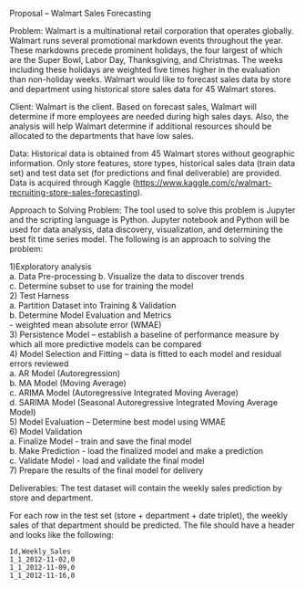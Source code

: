 Proposal – Walmart Sales Forecasting

Problem:
Walmart is a multinational retail corporation that operates globally. Walmart runs several promotional markdown events throughout the year. These markdowns precede prominent holidays, the four largest of which are the Super Bowl, Labor Day, Thanksgiving, and Christmas. The weeks including these holidays are weighted five times higher in the evaluation than non-holiday weeks. Walmart would like to forecast sales data by store and department using historical store sales data for 45 Walmart stores.

Client:
Walmart is the client. Based on forecast sales, Walmart will determine if more employees are needed during high sales days. Also, the analysis will help Walmart determine if additional resources should be allocated to the departments that have low sales.

Data:
Historical data is obtained from 45 Walmart stores without geographic information. Only store features, store types, historical sales data (train data set) and test data set (for predictions and final deliverable) are provided. Data is acquired through Kaggle (https://www.kaggle.com/c/walmart-recruiting-store-sales-forecasting).

Approach to Solving Problem:
The tool used to solve this problem is Jupyter and the scripting language is Python. Jupyter notebook and Python will be used for data analysis, data discovery, visualization, and determining the best fit time series model. The following is an approach to solving the problem:

1)Exploratory analysis  
    a. Data Pre-processing 
    b. Visualize the data to discover trends  
    c. Determine subset to use for training the model  
2) Test Harness  
    a. Partition Dataset into Training & Validation  
    b. Determine Model Evaluation and Metrics  
        - weighted mean absolute error (WMAE)   
3) Persistence Model – establish a baseline of performance measure by which all more predictive models can be compared  
4) Model Selection and Fitting – data is fitted to each model and residual errors reviewed   
    a. AR Model (Autoregression)  
    b. MA Model (Moving Average)          
    c. ARIMA Model (Autoregressive Integrated Moving Average)  
    d. SARIMA Model (Seasonal Autoregressive Integrated Moving Average Model)  
5) Model Evaluation – Determine best model using WMAE  
6) Model Validation  
    a. Finalize Model - train and save the final model  
    b. Make Prediction - load the finalized model and make a prediction  
    c. Validate Model - load and validate the final model  
7) Prepare the results of the final model for delivery  

Deliverables:
The test dataset will contain the weekly sales prediction by store and department.

For each row in the test set (store + department + date triplet), the weekly sales of that department should be predicted. The file should have a header and looks like the following:

    Id,Weekly_Sales  
    1_1_2012-11-02,0  
    1_1_2012-11-09,0  
    1_1_2012-11-16,0  

